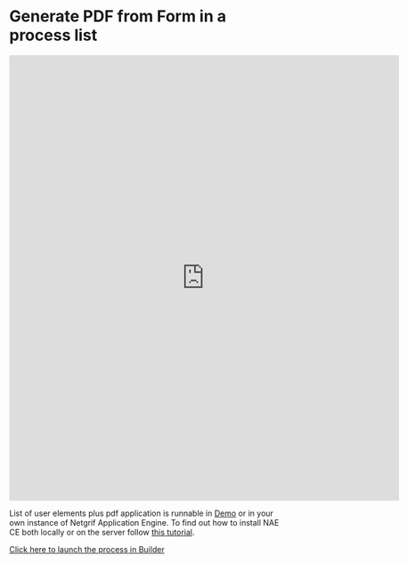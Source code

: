 # Generate PDF from Form in a process list

<iframe width="700" height="800" src="https://www.youtube.com/embed/TEOsHLlKNr8" title="YouTube video player"
frameborder="0" allow="accelerometer; autoplay; clipboard-write; encrypted-media; gyroscope; picture-in-picture"
allowfullscreen></iframe>

List of user elements plus pdf application is runnable in [Demo](https://etask.netgrif.cloud/) or in your own instance of
Netgrif
Application Engine. To find out how to install NAE CE both locally or on the server
follow [this tutorial](tutorials/nae-ce-starter.md).

[Click here to launch the process in Builder](https://builder.netgrif.com/modeler?modelUrl=https://academy.netgrif.com/examples/generate-pdf/elementListPDF.xml)
